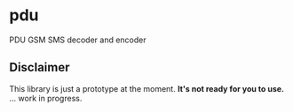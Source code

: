 # pdu
PDU GSM SMS decoder and encoder

Disclaimer
---
This library is just a prototype at the moment. **It's not ready for you to use.**
... work in progress.
